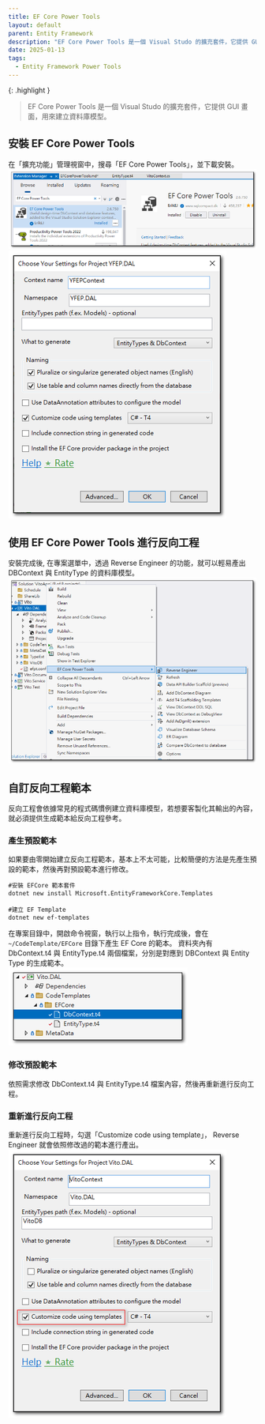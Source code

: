```yaml
---
title: EF Core Power Tools
layout: default
parent: Entity Framework
description: "EF Core Power Tools 是一個 Visual Studo 的擴充套件，它提供 GUI 畫面，用來建立資料庫模型。"
date: 2025-01-13
tags:
  - Entity Framework Power Tools
---
```


{: .highlight }
>EF Core Power Tools 是一個 Visual Studo 的擴充套件，它提供 GUI 畫面，用來建立資料庫模型。

## 安裝 EF Core Power Tools

在「擴充功能」管理視窗中，搜尋「EF Core Power Tools」，並下載安裝。
![Ef Core Power Tools](images/ef-core-power-tools.png)
![Ef Core Power Tools Settings](images/ef-core-power-tools-settings.png)

## 使用 EF Core Power Tools 進行反向工程

安裝完成後, 
在專案選單中，透過 Reverse Engineer 的功能，就可以輕易產出 DBContext 與 EntityType 的資料庫模型。
![Reverse Engineer](images/reverse-engineer.png)

## 自訂反向工程範本

反向工程會依據常見的程式碼慣例建立資料庫模型，若想要客製化其輸出的內容，就必須提供生成範本給反向工程參考。

### 產生預設範本

如果要由零開始建立反向工程範本，基本上不太可能，比較簡便的方法是先產生預設的範本，然後再對預設範本進行修改。
```
#安裝 EFCore 範本套件
dotnet new install Microsoft.EntityFrameworkCore.Templates

#建立 EF Template
dotnet new ef-templates
```
在專案目錄中，開啟命令視窗，執行以上指令，執行完成後，會在 `~/CodeTemplate/EFCore` 目錄下產生 EF Core 的範本。
資料夾內有 DbContext.t4 與 EntityType.t4 兩個檔案，分別是對應到 DBContext 與 Entity Type 的生成範本。<br>
![Template 4](images/template-4.png)

### 修改預設範本

依照需求修改 DbContext.t4 與 EntityType.t4 檔案內容，然後再重新進行反向工程。

### 重新進行反向工程

重新進行反向工程時，勾選「Customize code using template」， Reverse Engineer 就會依照修改過的範本進行產出。
![Reverse Engineer Settings](images/reverse-engineer-settings.png)